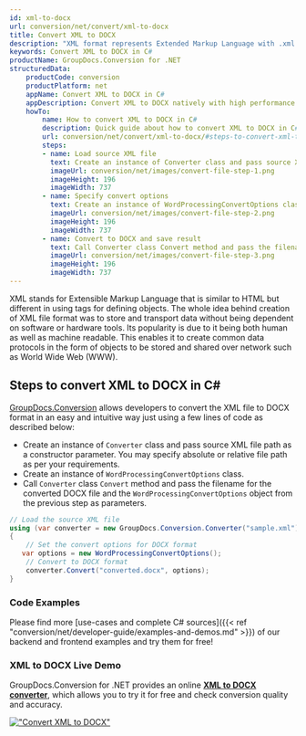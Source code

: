 ```yaml
---
id: xml-to-docx
url: conversion/net/convert/xml-to-docx
title: Convert XML to DOCX
description: "XML format represents Extended Markup Language with .xml extension. Learn how to convert XML to DOCX file programmatically in C# language using GroupDocs.Conversion for .NET library."
keywords: Convert XML to DOCX in C#
productName: GroupDocs.Conversion for .NET
structuredData:
    productCode: conversion
    productPlatform: net
    appName: Convert XML to DOCX in C#
    appDescription: Convert XML to DOCX natively with high performance using C# language and server side GroupDocs.Conversion for .NET APIs, without the use of any software like Microsoft or Open Office.
    howTo:
        name: How to convert XML to DOCX in C# 
        description: Quick guide about how to convert XML to DOCX in C# with high performance and accuracy.
        url: conversion/net/convert/xml-to-docx/#steps-to-convert-xml-to-docx-in-c
        steps:
        - name: Load source XML file 
          text: Create an instance of Converter class and pass source XML file path as a constructor parameter. You may specify absolute or relative file path as per your requirements. 
          imageUrl: conversion/net/images/convert-file-step-1.png
          imageHeight: 196
          imageWidth: 737
        - name: Specify convert options 
          text: Create an instance of WordProcessingConvertOptions class.
          imageUrl: conversion/net/images/convert-file-step-2.png
          imageHeight: 196
          imageWidth: 737
        - name: Convert to DOCX and save result 
          text: Call Converter class Convert method and pass the filename for the converted HTML file and the WordProcessingConvertOptions object from the previous step as parameters.
          imageUrl: conversion/net/images/convert-file-step-3.png
          imageHeight: 196
          imageWidth: 737
---
```


XML stands for Extensible Markup Language that is similar to HTML but different in using tags for defining objects. The whole idea behind creation of XML file format was to store and transport data without being dependent on software or hardware tools. Its popularity is due to it being both human as well as machine readable. This enables it to create common data protocols in the form of objects to be stored and shared over network such as World Wide Web (WWW).

## Steps to convert XML to DOCX in C#

[GroupDocs.Conversion](https://products.groupdocs.com/conversion/net) allows developers to convert the XML file to DOCX format in an easy and intuitive way just using a few lines of code as described below:

* Create an instance of `Converter` class and pass source XML file path as a constructor parameter. You may specify absolute or relative file path as per your requirements. 
* Create an instance of `WordProcessingConvertOptions` class.
* Call `Converter` class `Convert` method and pass the filename for the converted DOCX file and the `WordProcessingConvertOptions` object from the previous step as parameters.

```csharp
// Load the source XML file
using (var converter = new GroupDocs.Conversion.Converter("sample.xml"))
{
    // Set the convert options for DOCX format
   var options = new WordProcessingConvertOptions();
    // Convert to DOCX format
    converter.Convert("converted.docx", options);
}
```

### Code Examples

Please find more [use-cases and complete C# sources]({{< ref "conversion/net/developer-guide/examples-and-demos.md" >}}) of our backend and frontend examples and try them for free!

### XML to DOCX Live Demo

GroupDocs.Conversion for .NET provides an online [**XML to DOCX converter**](https://products.groupdocs.app/conversion/xml-to-docx), which allows you to try it for free and check conversion quality and accuracy.

[!["Convert XML to DOCX"](conversion/net/images/convert-to-docx/convert-xml-to-docx.png)](https://products.groupdocs.app/conversion/xml-to-docx)